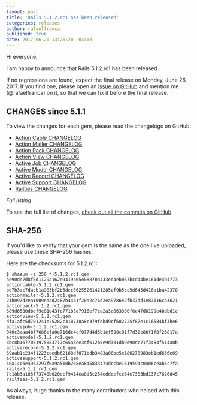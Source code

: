 ```yaml
---
layout: post
title: 'Rails 5.1.2.rc1 has been released'
categories: releases
author: rafaelfranca
published: true
date: 2017-06-20 13:26:20 -04:00
---
```

Hi everyone,

I am happy to announce that Rails 5.1.2.rc1 has been released.

If no regressions are found, expect the final release on Monday, June 26, 2017.
If you find one, please open an [issue on GitHub](https://github.com/rails/rails/issues/new)
and mention me (@rafaelfranca) on it, so that we can fix it before the final release.

## CHANGES since 5.1.1

To view the changes for each gem, please read the changelogs on GitHub:

* [Action Cable CHANGELOG](https://github.com/rails/rails/blob/v5.1.2.rc1/actioncable/CHANGELOG.md)
* [Action Mailer CHANGELOG](https://github.com/rails/rails/blob/v5.1.2.rc1/actionmailer/CHANGELOG.md)
* [Action Pack CHANGELOG](https://github.com/rails/rails/blob/v5.1.2.rc1/actionpack/CHANGELOG.md)
* [Action View CHANGELOG](https://github.com/rails/rails/blob/v5.1.2.rc1/actionview/CHANGELOG.md)
* [Active Job CHANGELOG](https://github.com/rails/rails/blob/v5.1.2.rc1/activejob/CHANGELOG.md)
* [Active Model CHANGELOG](https://github.com/rails/rails/blob/v5.1.2.rc1/activemodel/CHANGELOG.md)
* [Active Record CHANGELOG](https://github.com/rails/rails/blob/v5.1.2.rc1/activerecord/CHANGELOG.md)
* [Active Support CHANGELOG](https://github.com/rails/rails/blob/v5.1.2.rc1/activesupport/CHANGELOG.md)
* [Railties CHANGELOG](https://github.com/rails/rails/blob/v5.1.2.rc1/railties/CHANGELOG.md)

*Full listing*

To see the full list of changes, [check out all the commits on
GitHub](https://github.com/rails/rails/compare/v5.1.1...v5.1.2.rc1).

## SHA-256

If you'd like to verify that your gem is the same as the one I've uploaded,
please use these SHA-256 hashes.

Here are the checksums for 5.1.2.rc1:

```
$ shasum -a 256 *-5.1.2.rc1.gem
ae90de7d8f5d1129a162e9419b65e08870a433ed4eb067bcd44be161de394773  actioncable-5.1.2.rc1.gem
bd7b3ac7dacb1a983bf2b5dcc56255261421285ef9b5cc5d645d416a1ba42378  actionmailer-5.1.2.rc1.gem
21b097d2ea1009eaad2487b4461f20a2c76d2ea9786e2fb37dd1e87116ca3621  actionpack-5.1.2.rc1.gem
689d6580dbef9c81e43fc77185a7916ef7ca2a3d863300f6e47d8199e4bdbd1c  actionview-5.1.2.rc1.gem
dfa1afc5d701241e25282c318738a8c379fdbd9cf682725f87e1c16584bf3be6  activejob-5.1.2.rc1.gem
040c3aaa4bf7686efa0e716dc4cf077d4d5b1ef598c81f7d32e86f1f8f26817a  activemodel-5.1.2.rc1.gem
8bc8b1677051975083717c65a3ee3df612b5e9d381db9d90dc71f3484f514a0b  activerecord-5.1.2.rc1.gem
69aab1c234f1223ceedb62168df071bdb3483a00be5e186278983eb1ed636e69  activesupport-5.1.2.rc1.gem
50a14c6e4952297f0a9a510b268ea845833474dccbe1619594c0406ceab5c7fa  rails-5.1.2.rc1.gem
7c18b3a185f73740b020ecf9414ea8d5c254edddefce64e7383bd137c7626d45  railties-5.1.2.rc1.gem

```

As always, huge thanks to the many contributors who helped with this release.
